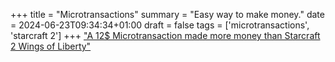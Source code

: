 +++
title = "Microtransactions"
summary = "Easy way to make money."
date = 2024-06-23T09:34:34+01:00
draft = false
tags = ['microtransactions', 'starcraft 2']
+++
["A 12$ Microtransaction made more money than Starcraft 2 Wings of Liberty"](https://youtube.com/shorts/IHZru-6M8BY?si=3QIGdN5nhqWEPMdS)
